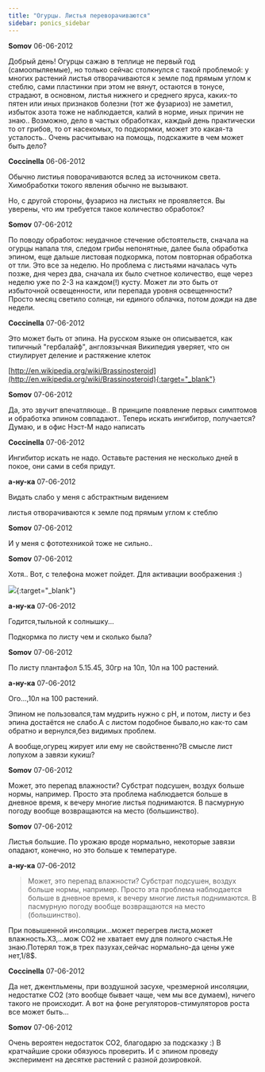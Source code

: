 ```yaml
---
title: "Огурцы. Листья переворачиваются"
sidebar: ponics_sidebar
---
```


**Somov** 06-06-2012

Добрый день! Огурцы сажаю в теплице не первый год (самоопыляемые), но только сейчас столкнулся с такой проблемой: у многих растений листья отворачиваются к земле под прямым углом к стеблю, сами пластинки при этом не вянут, остаются в тонусе, страдают, в основном, листья нижнего и среднего яруса, каких-то пятен или иных признаков болезни (тот же фузариоз) не заметил, избыток азота тоже не наблюдается, калий в норме, иных причин не знаю.. Возможно, дело в частых обработках, каждый день практически то от грибов, то от насекомых, то подкормки, может это какая-та усталость.. Очень расчитываю на помощь, подскажите в чем может быть дело? 


**Coccinella** 06-06-2012

Обычно листиья поворачиваются вслед за источником света. Химобработки токого явления обычно не вызывают.

Но, с другой стороны, фузариоз на листьях не проявляется. Вы уверены, что им требуется такое количество обработок? 


**Somov** 07-06-2012

По поводу обработок: неудачное стечение обстоятельств, сначала на огурцы напала тля, следом грибы непонятные, далее была обработка эпином, еще дальше листовая подкормка, потом повторная обработка от тли. Это все за неделю. Но проблема с листьями началась чуть позже, дня через два, сначала их было счетное количество, еще через неделю уже по 2-3 на каждом(!) кусту. Может ли это быть от избыточной освещенности, или перепада уровня освещенности? Просто месяц светило солнце, ни единого облачка, потом дожди на две недели.


**Coccinella** 07-06-2012

Это может быть от эпина. На русском языке он описывается, как типичный "гербалайф", англоязычная Википедия уверяет, что он стиулирует деление и растяжение клеток

[http://en.wikipedia.org/wiki/Brassinosteroid](http://en.wikipedia.org/wiki/Brassinosteroid){:target="_blank"}


**Somov** 07-06-2012

Да, это звучит впечатляюще.. В принципе появление первых симптомов и обработка эпином совпадают.. Теперь искать ингибитор, получается? Думаю, и в офис Нэст-М надо написать


**Coccinella** 07-06-2012

Ингибитор искать не надо. Оставьте растения не несколько дней в покое, они сами в себя придут.


**а-ну-ка** 07-06-2012

Видать слабо у меня с абстрактным видением 

листья отворачиваются к земле под прямым углом к стеблю


**Somov** 07-06-2012

И у меня с фототехникой тоже не сильно..


**Somov** 07-06-2012

Хотя.. Вот, с телефона может пойдет. Для активации воображения :)

[![](/imagehost/thumbs/07062012001.jpg)](https://t.me/ponics_ru_files/8398){:target="_blank"}


**а-ну-ка** 07-06-2012

Годится,тыльной к солнышку...

Подкормка по листу чем и сколько была?


**Somov** 07-06-2012

По листу плантафол 5.15.45, 30гр на 10л, 10л на 100 растений.


**а-ну-ка** 07-06-2012

Ого...,10л на 100 растений.

Эпином не пользовался,там мудрить нужно с рН, и потом, листу и без эпина достаётся не слабо.А с листом подобное бывало,но как-то сам обратно и вернулся,без видимых проблем.

А вообще,огурец жирует или ему не свойственно?В смысле лист лопухом а завязи кукиш?


**Somov** 07-06-2012

Может, это перепад влажности? Субстрат подсушен, воздух больше нормы, например. Просто эта проблема наблюдается больше в дневное время, к вечеру многие листья поднимаются. В пасмурную погоду вообще возвращаются на место (большинство).


**Somov** 07-06-2012

Листья большие. По урожаю вроде нормально, некоторые завязи опадают, конечно, но это больше к температуре.


**а-ну-ка** 07-06-2012

> Может, это перепад влажности? Субстрат подсушен, воздух больше нормы, например. Просто эта проблема наблюдается больше в дневное время, к вечеру многие листья поднимаются. В пасмурную погоду вообще возвращаются на место (большинство).

При повышенной инсоляции...может перегрев листа,может влажность.ХЗ,...мож СО2 не хватает ему для полного счастья.Не знаю.Потерял тож,в трех пазухах,сейчас нормально-да цены уже нет,1/8$.


**Coccinella** 07-06-2012

Да нет, джентльмены, при воздушной засухе, чрезмерной инсоляции, недостатке СО2 (это вообще бывает чаще, чем мы все думаем), ничего такого не происходит. А вот на фоне регуляторов-стимуляторов роста все может быть...


**Somov** 07-06-2012

Очень вероятен недостаток CO2, благодарю за подсказку :) В кратчайшие сроки обязуюсь проверить. И с эпином проведу эксперимент на десятке растений с разной дозировкой.



